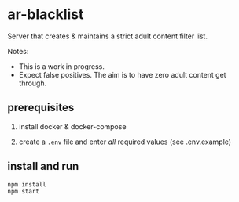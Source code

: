 # ar-blacklist

Server that creates & maintains a strict adult content filter list.

Notes: 
- This is a work in progress. 
- Expect false positives. The aim is to have zero adult content get through.


## prerequisites

1. install docker & docker-compose

2. create a `.env` file and enter *all* required values (see .env.example)

## install and run

```bash
npm install
npm start
```